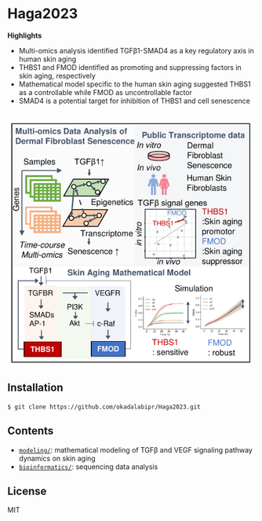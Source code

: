 # Haga2023
**Highlights**
- Multi-omics analysis identified TGFβ1-SMAD4 as a key regulatory axis in human skin aging
- THBS1 and FMOD identified as promoting and suppressing factors in skin aging, respectively
- Mathematical model specific to the human skin aging suggested THBS1 as a controllable while FMOD as uncontrollable factor
- SMAD4 is a potential target for inhibition of THBS1 and cell senescence

<br>

<img src="./figure/Graphical_abstract.pdf" width="500px">

## Installation

```
$ git clone https://github.com/okadalabipr/Haga2023.git
```

## Contents

- [`modeling/`](./modeling/): mathematical modeling of TGFβ and VEGF signaling pathway dynamics on skin aging
- [`bioinformatics/`](./bioinformatics/): sequencing data analysis

## License

MIT
